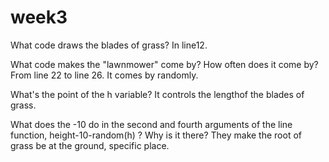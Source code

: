 # week3

What code draws the blades of grass? In line12.

What code makes the "lawnmower" come by? How often does it come by? From line 22 to line 26. It comes by randomly.

What's the point of the h variable? It controls the lengthof the blades of grass.

What does the -10 do in the second and fourth arguments of the line function, height-10-random(h) ? Why is it there?
They make the root of grass be at the ground, specific place. 

